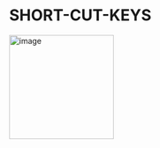 # SHORT-CUT-KEYS




<img width="189" alt="image" src="https://user-images.githubusercontent.com/73582768/186722351-107d3507-bda7-4c04-9e60-1fafbe44bb49.png">
